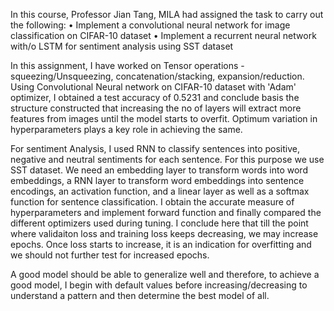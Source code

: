 In this course, Professor Jian Tang, MILA had assigned the task to carry out the following:
•	Implement a convolutional neural network for image classification on CIFAR-10 dataset
•	Implement a recurrent neural network with/o LSTM for sentiment analysis using SST dataset


In this assignment, I have worked on Tensor operations - squeezing/Unsqueezing, concatenation/stacking, expansion/reduction. Using Convolutional Neural network on CIFAR-10 dataset with 'Adam' optimizer, I obtained a test accuracy of 0.5231 and conclude basis the structure constructed that increasing the no of layers will extract more features from images until the model starts to overfit. Optimum variation in hyperparameters plays a key role in achieving the same.

For sentiment Analysis, I used RNN to classify sentences into positive, negative and neutral sentiments for each sentence. For this purpose we use SST dataset. We need an embedding layer to transform words into word embeddings, a RNN layer to transform word embeddings into sentence encodings, an activation function, and a linear layer as well as a softmax function for sentence classification. I obtain the accurate measure of hyperparameters and implement forward function and finally compared the different optimizers used during tuning. I conclude here that till the point where validaiton loss and training loss keeps decreasing, we may increase epochs. Once loss starts to increase, it is an indication for overfitting and we should not further test for increased epochs. 

A good model should be able to generalize well and therefore, to achieve a good model, I begin with default values before increasing/decreasing to understand a pattern and then determine the best model of all.

